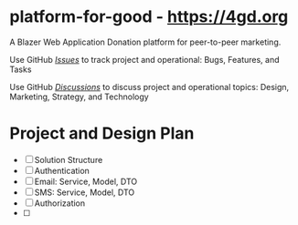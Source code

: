 # platform-for-good - https://4gd.org
A Blazer Web Application Donation platform for peer-to-peer marketing. 

Use GitHub [*Issues*](../../issues)  to track project and operational: Bugs, Features, and Tasks

Use GitHub [*Discussions*](../../discussions/categories/general) to discuss project and operational topics: Design, Marketing, Strategy, and Technology

# Project and Design Plan

- [ ] Solution Structure
- [ ] Authentication
- [ ] Email: Service, Model, DTO
- [ ] SMS: Service, Model, DTO
- [ ] Authorization
- [ ] 


